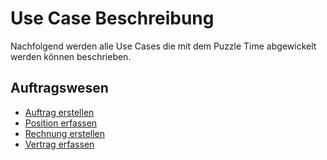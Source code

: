 
# Use Case Beschreibung
Nachfolgend werden alle Use Cases die mit dem Puzzle Time abgewickelt werden können beschrieben. 

## Auftragswesen

* [Auftrag erstellen](createorder.md)
* [Position erfassen](creatposition.md)
* [Rechnung erstellen](createinvoice.md)
* [Vertrag erfassen](capturecontract.md)
